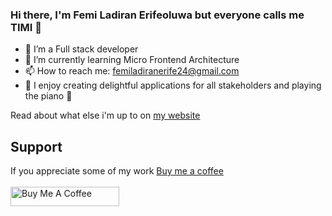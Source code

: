 ### Hi there, I'm Femi Ladiran Erifeoluwa but everyone calls me TIMI 👋


- 💼 I’m a Full stack developer
- 🌱 I’m currently learning Micro Frontend Architecture
- 📫 How to reach me: femiladiranerife24@gmail.com
- 💜 I enjoy creating delightful applications for all stakeholders and playing the piano 🎹 

Read about what else i'm up to on [my website](https://timi.codes/) 

## Support
If you appreciate some of my work [Buy me a coffee](https://www.buymeacoffee.com/timiplayskU) <br><br>
<a href="https://www.buymeacoffee.com/timiplayskU" target="_blank"><img src="https://cdn.buymeacoffee.com/buttons/default-orange.png" alt="Buy Me A Coffee" height="31" width="174"></a>

